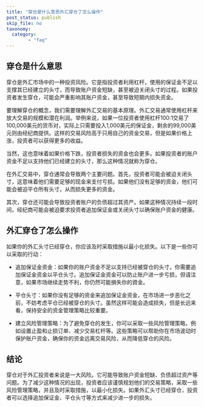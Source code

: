 ```yaml
---
title: "穿仓是什么意思外汇穿仓了怎么操作"
post_status: publish
skip_file: no
taxonomy:
  category:
        - "faq"
---
```


## 穿仓是什么意思

穿仓是外汇市场中的一种投资风险。它是指投资者利用杠杆，使用的保证金不足以支撑其已经建立的头寸，而导致账户资金短缺，甚至被迫关闭头寸的过程。如果投资者发生穿仓，可能会严重影响其账户资金，甚至导致短期内损失资金。

要理解穿仓的概念，我们需要理解外汇交易的基本原理。外汇交易通常使用杠杆来放大交易的规模和潜在利润。举例来说，如果一位投资者使用杠杆100:1交易了100,000美元的货币对，实际上只需要投入1,000美元的保证金，剩余的99,000美元则由经纪商提供。这样的交易风险高于只用自己的资金交易，但是如果价格上涨，投资者可以获得更多的收益。

当然，这也意味着如果价格下跌，投资者损失的资金也会更多。如果投资者的账户资金不足以支持他们已经建立的头寸，那么这种情况就称为穿仓。

在外汇交易中，穿仓通常会导致两个主要问题。首先，投资者可能会被迫关闭头寸，这意味着他们需要足够的现金来支付亏损。如果他们没有足够的资金，他们可能会被迫平仓所有头寸，从而损失更多的资金。

其次，穿仓还可能会导致投资者账户的负债超过其资产。如果这种情况持续一段时间，经纪商可能会被迫要求投资者追加保证金或关闭头寸以确保账户资金的健康。

## 外汇穿仓了怎么操作

如果你的外汇头寸已经穿仓，你应该及时采取措施以最小化损失。以下是一些你可以采取的行动：

- 追加保证金资金：如果你的账户资金不足以支持已经被穿仓的头寸，你需要追加保证金资金以平仓头寸。追加保证金资金可以防止账户进一步亏损，但请注意，如果市场继续走势不利，你仍然可能損失你的資金。

- 平仓头寸：如果你没有足够的资金来追加保证金资金，在市场进一步恶化之前，不妨考虑平仓已经被穿仓的头寸。虽然这样可能会造成损失，但是长远来看，保持安全的资金管理策略比较重要。

- 建立风险管理策略：为了避免穿仓的发生，你可以采取一些风险管理策略，例如设置止盈和止损订单、减少交易杠杆等。这些策略可以帮助你在市场波动时保护账户资金，确保你的资金远离交易风险，从而降低穿仓的风险。

## 结论

穿仓对于外汇投资者来说是一大风险。它可能导致账户资金短缺、负债超过资产等问题。为了减少这种情况的出现，投资者应该谨慎规划他们的交易策略，采取一些风险管理策略，并且及时采取措施，以最小化损失。如果外汇头寸已经穿仓，投资者可以选择追加保证金、平仓头寸等方式来减少进一步的损失。
